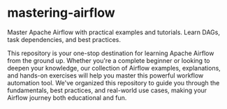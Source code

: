 # mastering-airflow
Master Apache Airflow with practical examples and tutorials. Learn DAGs, task dependencies, and best practices. 

This repository is your one-stop destination for learning Apache Airflow from the ground up. Whether you're a complete beginner or looking to deepen your knowledge, our collection of Airflow examples, explanations, and hands-on exercises will help you master this powerful workflow automation tool. We've organized this repository to guide you through the fundamentals, best practices, and real-world use cases, making your Airflow journey both educational and fun.

